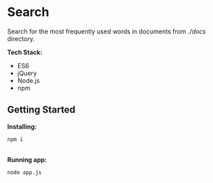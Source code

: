 # Search

Search for the most frequently used words in documents from *./docs* directory.

**Tech Stack:**

* ES6
* jQuery
* Node.js
* npm

## Getting Started

**Installing:**

`npm i`

\
**Running app:**

`node app.js`
